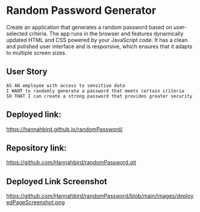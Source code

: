 # Random Password Generator

Create an application that generates a random password based on user-selected criteria. The app runs in the browser and features dynamically updated HTML and CSS powered by your JavaScript code. It has a clean and polished user interface and is responsive, which ensures that it adapts to multiple screen sizes.

## User Story

```
AS AN employee with access to sensitive data
I WANT to randomly generate a password that meets certain criteria
SO THAT I can create a strong password that provides greater security
```

## Deployed link: 
 https://hannahbird.github.io/randomPassword/

 ## Repository link:
 https://github.com/Hannahbird/randomPassword.git
 
 ## Deployed Link Screenshot
 https://github.com/Hannahbird/randomPassword/blob/main/images/deployedPageScreenshot.png
